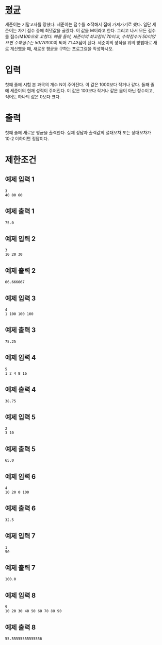 # [평균](https://www.acmicpc.net/problem/1546)

세준이는 기말고사를 망쳤다. 세준이는 점수를 조작해서 집에 가져가기로 했다. 일단 세준이는 자기 점수 중에 최댓값을 골랐다. 이 값을 M이라고 한다. 그리고 나서 모든 점수를 점수/M*100으로 고쳤다.
예를 들어, 세준이의 최고점이 70이고, 수학점수가 50이었으면 수학점수는 50/70*100이 되어 71.43점이 된다.
세준이의 성적을 위의 방법대로 새로 계산했을 때, 새로운 평균을 구하는 프로그램을 작성하시오.

# 입력


첫째 줄에 시험 본 과목의 개수 N이 주어진다. 이 값은 1000보다 작거나 같다. 둘째 줄에 세준이의 현재 성적이 주어진다. 이 값은 100보다 작거나 같은 음이 아닌 정수이고, 적어도 하나의 값은 0보다 크다.

# 출력


첫째 줄에 새로운 평균을 출력한다. 실제 정답과 출력값의 절대오차 또는 상대오차가 10-2 이하이면 정답이다.

# 제한조건



## 예제 입력 1

```
3
40 80 60
```

## 예제 출력 1

```
75.0
```

## 예제 입력 2

```
3
10 20 30
```

## 예제 출력 2

```
66.666667
```

## 예제 입력 3

```
4
1 100 100 100
```

## 예제 출력 3

```
75.25
```

## 예제 입력 4

```
5
1 2 4 8 16
```

## 예제 출력 4

```
38.75
```

## 예제 입력 5

```
2
3 10
```

## 예제 출력 5

```
65.0
```

## 예제 입력 6

```
4
10 20 0 100
```

## 예제 출력 6

```
32.5
```

## 예제 입력 7

```
1
50
```

## 예제 출력 7

```
100.0
```

## 예제 입력 8

```
9
10 20 30 40 50 60 70 80 90
```

## 예제 출력 8

```
55.55555555555556
```

